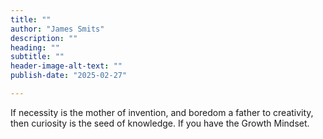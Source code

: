 ```yaml
--- 
title: ""
author: "James Smits"
description: ""
heading: ""
subtitle: ""
header-image-alt-text: ""
publish-date: "2025-02-27"

---
```




<aside>
If necessity is the mother of invention, and boredom a father to creativity, then curiosity is the seed of knowledge. If you have the Growth Mindset.
</aside>